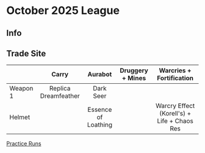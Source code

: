 # October 2025 League

## Info

## Trade Site

|        | Carry |       Aurabot       | Druggery + Mines |     Warcries + Fortification     |
| :----- | :---: | :-----------------: | :--------------: | :------------------------------: |
| Weapon 1 | Replica Dreamfeather | Dark Seer | 
| Helmet |       | Essence of Loathing |                  | Warcry Effect (Korell's) + Life + Chaos Res |

[Practice Runs](https://www.youtube.com/playlist?list=PLViV8LJOQi78W_Ttrco9h0iNQ3S9J2DLQ)
